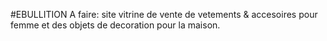 #EBULLITION
A faire: site vitrine de vente de vetements & accesoires pour femme et des objets de decoration pour la maison.
